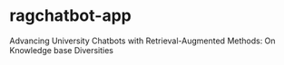 # ragchatbot-app
Advancing University Chatbots with Retrieval-Augmented Methods: On                         Knowledge base Diversities
